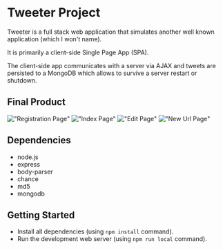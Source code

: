 # Tweeter Project

Tweeter is a full stack web application that simulates another well known application (which I won't name).

It is primarily a client-side Single Page App (SPA).

The client-side app communicates with a server via AJAX and tweets are persisted to a MongoDB which allows to survive a server restart or shutdown.

## Final Product

!["Registration Page"](https://github.com/sylvain-gdk/express-server/blob/master/docs/register.png)
!["Index Page"](https://github.com/sylvain-gdk/express-server/blob/master/docs/index.png)
!["Edit Page"](https://github.com/sylvain-gdk/express-server/blob/master/docs/edit.png)
!["New Url Page"](https://github.com/sylvain-gdk/express-server/blob/master/docs/add.png)

## Dependencies

- node.js
- express
- body-parser
- chance
- md5
- mongodb

## Getting Started

- Install all dependencies (using `npm install` command).
- Run the development web server (using `npm run local` command).
